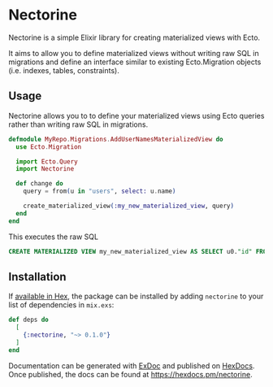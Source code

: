 # Nectorine

Nectorine is a simple Elixir library for creating materialized views with Ecto.

It aims to allow you to define materialized views without writing raw SQL in
migrations and define an interface similar to existing Ecto.Migration objects
(i.e. indexes, tables, constraints).

## Usage

Nectorine allows you to to define your materialized views using Ecto queries
rather than writing raw SQL in migrations.

```elixir
defmodule MyRepo.Migrations.AddUserNamesMaterializedView do
  use Ecto.Migration

  import Ecto.Query
  import Nectorine

  def change do
    query = from(u in "users", select: u.name)

    create_materialized_view(:my_new_materialized_view, query)
  end
end
```

This executes the raw SQL

```sql
CREATE MATERIALIZED VIEW my_new_materialized_view AS SELECT u0."id" FROM "users" AS u0;
```

## Installation

If [available in Hex](https://hex.pm/docs/publish), the package can be installed
by adding `nectorine` to your list of dependencies in `mix.exs`:

```elixir
def deps do
  [
    {:nectorine, "~> 0.1.0"}
  ]
end
```

Documentation can be generated with [ExDoc](https://github.com/elixir-lang/ex_doc)
and published on [HexDocs](https://hexdocs.pm). Once published, the docs can
be found at <https://hexdocs.pm/nectorine>.
